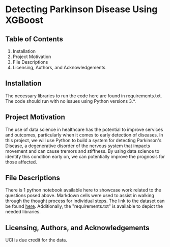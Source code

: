 # Detecting Parkinson Disease Using XGBoost

## Table of Contents
  1. Installation
  2. Project Motivation
  3. File Descriptions
  4. Licensing, Authors, and Acknowledgements
  
## Installation
The necessary libraries to run the code here are found in requirements.txt. The code should run with no issues using Python versions 3.*.

## Project Motivation
The use of data science in healthcare has the potential to improve services and outcomes, particularly when it comes to early detection of diseases. In this project, we will use Python to build a system for detecting Parkinson's Disease, a degenerative disorder of the nervous system that impacts movement and can cause tremors and stiffness. By using data science to identify this condition early on, we can potentially improve the prognosis for those affected.

## File Descriptions
There is 1 python notebook available here to showcase work related to the questions posed above. Markdown cells were used to assist in walking through the thought process for individual steps. The link to the dataset can be found <a href="https://archive.ics.uci.edu/ml/machine-learning-databases/parkinsons/">here</a>. Additionally, the "requirements.txt" is available to depict the needed libraries.

## Licensing, Authors, and Acknowledgements
UCI is due credit for the data.


